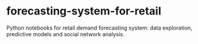 # forecasting-system-for-retail
Python notebooks for retail demand forecasting system: data exploration, predictive models and social network analysis.
